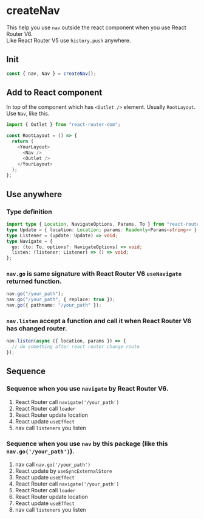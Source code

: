 # createNav

This help you use `nav` outside the react component when you use React Router V6.  
Like React Router V5 use `history.push` anywhere.

## Init

```typescript
const { nav, Nav } = createNav();
```

## Add to React component

In top of the component which has `<Outlet />` element. Usually `RootLayout`.  
Use `Nav`, like this.

```typescript
import { Outlet } from "react-router-dom";

const RootLayout = () => {
  return (
    <YourLayout>
      <Nav />
      <Outlet />
    </YourLayout>
  );
};
```

## Use anywhere

### Type definition

```typescript
import type { Location, NavigateOptions, Params, To } from "react-router-dom";
type Update = { location: Location; params: Readonly<Params<string>> };
type Listener = (update: Update) => void;
type Navigate = {
  go: (to: To, options?: NavigateOptions) => void;
  listen: (listener: Listener) => () => void;
};
```

### `nav.go` is same signature with React Router V6 `useNavigate` returned function.

```typescript
nav.go("/your_path");
nav.go("/your_path", { replace: true });
nav.go({ pathname: "/your_path" });
```

### `nav.listen` accept a function and call it when React Router V6 has changed router.

```typescript
nav.listen(async ({ location, params }) => {
  // do something after react router change route
});
```

## Sequence

### Sequence when you use `navigate` by React Router V6.

1. React Router call `navigate('/your_path')`
2. React Router call `loader`
3. React Router update location
4. React update `useEffect`
5. nav call `listeners` you listen

### Sequence when you use `nav` by this package (like this `nav.go('/your_path')`).

1. nav call `nav.go('/your_path')`
2. React update by `useSyncExternalStore`
3. React update `useEffect`
4. React Router call `navigate('/your_path')`
5. React Router call `loader`
6. React Router update location
7. React update `useEffect`
8. nav call `listeners` you listen
